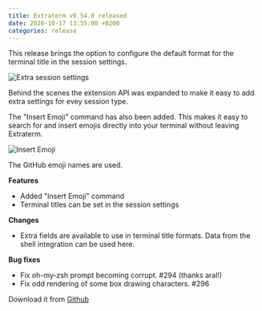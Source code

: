 ```yaml
---
title: Extraterm v0.54.0 released
date: 2020-10-17 13:55:00 +0200
categories: release
---
```


This release brings the option to configure the default format for the terminal title in the session settings.

![Extra session settings](/extra_session_settings.png)

Behind the scenes the extension API was expanded to make it easy to add extra settings for evey session type.

The "Insert Emoji" command has also been added. This makes it easy to search for and insert emojis directly into your terminal without leaving Extraterm.

![Insert Emoji](/insert_emoji.png)

The GitHub emoji names are used.


**Features**

* Added "Insert Emoji" command
* Terminal titles can be set in the session settings

**Changes**

* Extra fields are available to use in terminal title formats. Data from the shell integration can be used here.

**Bug fixes**

* Fix oh-my-zsh prompt becoming corrupt. #294 (thanks aral!)
* Fix odd rendering of some box drawing characters. #296


Download it from [Github](https://github.com/sedwards2009/extraterm/releases/tag/v0.54.0)
